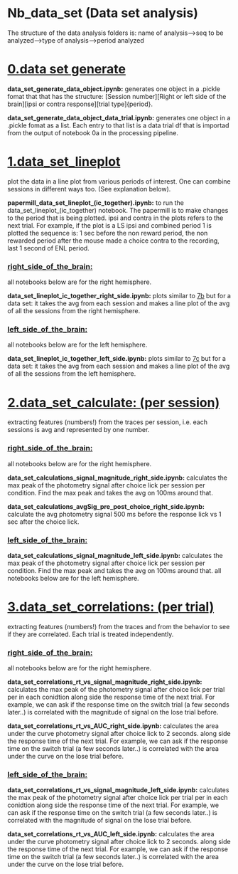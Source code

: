 
# Nb_data_set (Data set analysis)

The structure of the data analysis folders is: 
name of analysis-->seq to be analyzed-->type of analysis-->period analyzed



# [0.data set generate](https://github.com/gilmandelbaum/analysis-pipeline-for-photometry_ex/tree/master/Nb_data_set/0.data_set_generate)

**data_set_generate_data_object.ipynb:**
generates one object in a .pickle fomat that that has the structure:
[Session number][Right or left side of the brain][ipsi or contra response][trial type]{period}.

**data_set_generate_data_object_data_trial.ipynb:**
generates one object in a .pickle fomat as a list. Each entry to that list is a data trial df that is importad from the output of notebook 0a in the processing pipeline. 

# [1.data_set_lineplot](https://github.com/gilmandelbaum/analysis-pipeline-for-photometry_ex/tree/master/Nb_data_set/data_set_lineplot)
plot the data in a line plot from various periods of interest. One can combine sessions in different ways too. (See explanation below).

**papermill_data_set_lineplot_(ic_together).ipynb:**
to run the data_set_lineplot_(ic_together) notebook. The papermill is to make changes to the period that is being plotted. 
ipsi and contra in the plots refers to the next trial.
For example, if the plot is a LS ipsi and combined period 1 is plotted the sequence is: 1 sec before the non reward period, the non rewarded period after the mouse made a choice contra to the recording, last 1 second of ENL period. 

### [right_side_of_the_brain:](https://github.com/gilmandelbaum/analysis-pipeline-for-photometry_ex/tree/master/Nb_data_set/data_set_calculations/right_side_of_the_brain) 
all notebooks below are for the right hemisphere. 

**data_set_lineplot_ic_together_right_side.ipynb:**
plots similar to 
[7b](https://github.com/gilmandelbaum/analysis-pipeline-for-photometry_ex/blob/master/Nb_7x_plots/Notebook_7_b.ipynb) 
but for a data set: it takes the avg from each session and makes a line plot of the avg of all the sessions from the right hemisphere. 

### [left_side_of_the_brain:](https://github.com/gilmandelbaum/analysis-pipeline-for-photometry_ex/tree/master/Nb_data_set/data_set_calculations/left_side_of_the_brain)
all notebooks below are for the left hemisphere. 

**data_set_lineplot_ic_together_left_side.ipynb:**
plots similar to 
[7c](https://github.com/gilmandelbaum/analysis-pipeline-for-photometry_ex/blob/master/Nb_7x_plots/Notebook_7_c.ipynb) 
but for a data set: it takes the avg from each session and makes a line plot of the avg of all the sessions from the left hemisphere. 


# [2.data_set_calculate: (per session)](https://github.com/gilmandelbaum/analysis-pipeline-for-photometry_ex/tree/master/Nb_data_set/data_set_calculations)
extracting features (numbers!) from the traces per session, i.e. each sessions is avg and represented by one number. 

### [right_side_of_the_brain:](https://github.com/gilmandelbaum/analysis-pipeline-for-photometry_ex/tree/master/Nb_data_set/data_set_calculations/right_side_of_the_brain) 
all notebooks below are for the right hemisphere. 

**data_set_calculations_signal_magnitude_right_side.ipynb:**
calculates the max peak of the photometry signal after choice lick per session per condition. Find the max peak and takes the avg on 100ms around that.

**data_set_calculations_avgSig_pre_post_choice_right_side.ipynb:**
calculate the avg photometry signal 500 ms before the response lick vs 1 sec after the choice lick. 

### [left_side_of_the_brain:](https://github.com/gilmandelbaum/analysis-pipeline-for-photometry_ex/tree/master/Nb_data_set/data_set_calculations/left_side_of_the_brain) 

**data_set_calculations_signal_magnitude_left_side.ipynb:**
calculates the max peak of the photometry signal after choice lick per session per condition. Find the max peak and takes the avg on 100ms around that.
all notebooks below are for the left hemisphere. 


# [3.data_set_correlations: (per trial)](https://github.com/gilmandelbaum/analysis-pipeline-for-photometry_ex/tree/master/Nb_data_set/3.data_set_correlations)
extracting features (numbers!) from the traces and from the behavior to see if they are correlated. Each trial is treated independently. 

### [right_side_of_the_brain:](https://github.com/gilmandelbaum/analysis-pipeline-for-photometry_ex/tree/master/Nb_data_set/3.data_set_correlations/right_side_of_the_brain) 
all notebooks below are for the right hemisphere. 

**data_set_correlations_rt_vs_signal_magnitude_right_side.ipynb:**
calculates the max peak of the photometry signal after choice lick per trial per in each conidtion along side the response time of the next trial. 
For example,  we can ask if the response time on the switch trial (a few seconds later..) is correlated with the magnitude of signal on the lose trial before. 

**data_set_correlations_rt_vs_AUC_right_side.ipynb:**
calculates the area under the curve photometry signal after choice lick to 2 seconds. along side the response time of the next trial. 
For example,  we can ask if the response time on the switch trial (a few seconds later..) is correlated with the area under the curve on the lose trial before. 

### [left_side_of_the_brain:](https://github.com/gilmandelbaum/analysis-pipeline-for-photometry_ex/tree/master/Nb_data_set/3.data_set_correlations/left_side_of_the_brain) 

**data_set_correlations_rt_vs_signal_magnitude_left_side.ipynb:**
calculates the max peak of the photometry signal after choice lick per trial per in each conidtion along side the response time of the next trial. 
For example,  we can ask if the response time on the switch trial (a few seconds later..) is correlated with the magnitude of signal on the lose trial before. 

**data_set_correlations_rt_vs_AUC_left_side.ipynb:**
calculates the area under the curve photometry signal after choice lick to 2 seconds. along side the response time of the next trial. 
For example,  we can ask if the response time on the switch trial (a few seconds later..) is correlated with the area under the curve on the lose trial before. 


